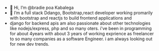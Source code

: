 - 👋 Hi, I’m @bradie poa Kabalega
- 👀 I’m a full stack Ddango, Bootstrap,react developer working promarily with  bootstrap and reactjs to build frontend applications and
- django for backend apis am also passionate about other technologies like nodejs/express, php and so many oters. i've been in programming for about 4years with about 
3 years of working exprience as freelancer to so many companies as a software Engineer. i am always looking out for new dev trends.
